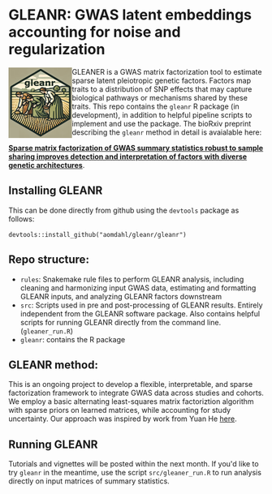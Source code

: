 # GLEANR: GWAS latent embeddings accounting for noise and regularization
<img align="left" src="gleanr/gleanr_logo.png" width="125">GLEANER is a GWAS matrix factorization tool to estimate sparse latent pleiotropic genetic factors. Factors map traits to a distribution of SNP effects that may capture biological pathways or mechanisms shared by these traits.
This repo contains the `gleanr` R package (in development), in addition to helpful pipeline scripts to implement and use the package.
The bioRxiv preprint describing the `gleanr` method in detail is avaialable here:

[**Sparse matrix factorization of GWAS summary statistics robust to sample sharing improves detection and interpretation of factors with diverse genetic architectures**](https://www.biorxiv.org/content/10.1101/2024.11.12.623313v1).


## Installing GLEANR
This can be done directly from github using the  `devtools` package as follows:
```
devtools::install_github("aomdahl/gleanr/gleanr")
```

## Repo structure:
 - `rules`: Snakemake rule files to perform GLEANR analysis, including cleaning and harmonizing input GWAS data, estimating and formatting GLEANR inputs, and analyzing GLEANR factors downstream
 - `src`: Scripts used in pre and post-processing of GLEANR results. Entirely independent from the GLEANR software package. Also contains helpful scripts for running GLEANR directly from the command line.(`gleaner_run.R`)
 - `gleanr`: contains the R package
## GLEANR method:
This is an ongoing project to develop a flexible, interpretable, and sparse factorization framework to integrate GWAS data across studies and cohorts. We employ a basic alternating least-squares matrix factoriztion algorithm with sparse priors on learned matrices, while accounting for study uncertainty.
Our approach was inspired by work from Yuan He [here](https://github.com/heyuan7676/ts_eQTLs).

## Running GLEANR
Tutorials and vignettes will be posted within the next month. If you'd like to try `gleanr` in the meantime, use the script `src/gleaner_run.R` to run analysis directly on input matrices of summary statistics.
